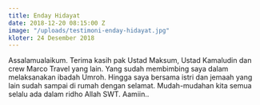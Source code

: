 ```yaml
---
title: Enday Hidayat
date: 2018-12-20 08:15:00 Z
image: "/uploads/testimoni-enday-hidayat.jpg"
kloter: 24 Desember 2018
---
```


Assalamualaikum. Terima kasih pak Ustad Maksum, Ustad Kamaludin dan crew Marco Travel yang lain. Yang sudah membimbing saya dalam melaksanakan ibadah Umroh. Hingga saya bersama istri dan jemaah yang lain sudah sampai di rumah dengan selamat. Mudah-mudahan kita semua selalu ada dalam ridho Allah SWT. Aamiin.. 